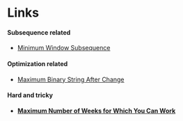 

Links
======

#### Subsequence related

- [Minimum Window Subsequence](https://leetcode.com/problems/minimum-window-subsequence/)

#### Optimization related

- [Maximum Binary String After Change](https://leetcode.com/problems/maximum-binary-string-after-change/)

#### Hard and tricky

- **[Maximum Number of Weeks for Which You Can Work](https://leetcode.com/problems/maximum-number-of-weeks-for-which-you-can-work/)**

